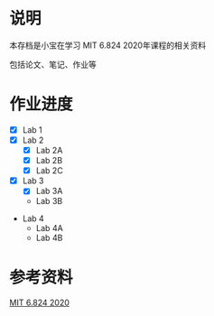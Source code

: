 # 说明
本存档是小宝在学习 MIT 6.824 2020年课程的相关资料

包括论文、笔记、作业等

# 作业进度
- [x] Lab 1
- [x] Lab 2
    - [x] Lab 2A
    - [x] Lab 2B
    - [x] Lab 2C
- [x] Lab 3
    - [x] Lab 3A
    - Lab 3B
- Lab 4
    - Lab 4A
    - Lab 4B

# 参考资料
[MIT 6.824 2020](http://nil.csail.mit.edu/6.824/2020/)
